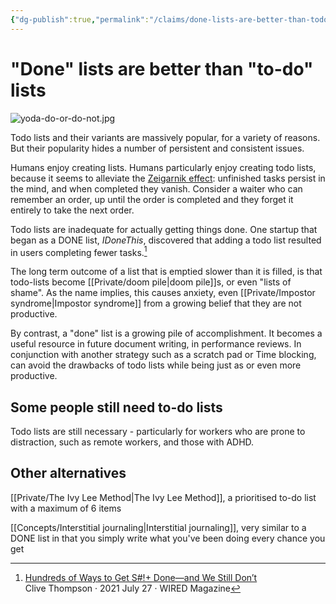 ```yaml
---
{"dg-publish":true,"permalink":"/claims/done-lists-are-better-than-todo-lists/","tags":["claim, 🌱"]}
---
```



# "Done" lists are better than "to-do" lists
![yoda-do-or-do-not.jpg](/img/user/Embeds/yoda-do-or-do-not.jpg)

Todo lists and their variants are massively popular, for a variety of reasons. But their popularity hides a number of persistent and consistent issues.

Humans enjoy creating lists. Humans particularly enjoy creating todo lists, because it seems to alleviate the [Zeigarnik effect](https://en.wikipedia.org/wiki/Zeigarnik_effect): unfinished tasks persist in the mind, and when completed they vanish. Consider a waiter who can remember an order, up until the order is completed and they forget it entirely to take the next order.

Todo lists are inadequate for actually getting things done. One startup that began as a DONE list, *IDoneThis*, discovered that adding a todo list resulted in users completing fewer tasks.[^1]

The long term outcome of a list that is emptied slower than it is filled, is that todo-lists become [[Private/doom pile\|doom pile]]s,  or even "lists of shame". As the name implies, this causes anxiety, even [[Private/Impostor syndrome\|Impostor syndrome]] from a growing belief that they are not productive.

By contrast, a "done" list is a growing pile of accomplishment. It becomes a useful resource in future document writing, in performance reviews. In conjunction with another strategy such as a scratch pad or Time blocking, can avoid the drawbacks of todo lists while being just as or even more productive. 

## Some people still need to-do lists

Todo lists are still necessary - particularly for workers who are prone to distraction, such as remote workers, and those with ADHD.



## Other alternatives

[[Private/The Ivy Lee Method\|The Ivy Lee Method]], a prioritised to-do list with a maximum of 6 items

[[Concepts/Interstitial journaling\|Interstitial journaling]], very similar to a DONE list in that you simply write what you've been doing every chance you get

[^1]: [Hundreds of Ways to Get S#!+ Done—and We Still Don’t](https://www.wired.com/story/to-do-apps-failed-productivity-tools/)<br /> Clive Thompson ‧ 2021 July 27 ‧ WIRED Magazine
